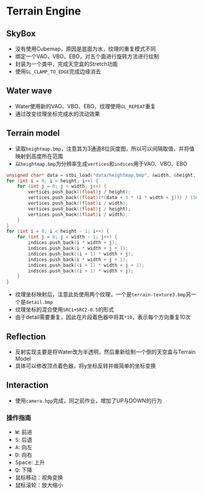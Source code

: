 # Terrain Engine

## SkyBox

- 没有使用Cubemap，原因是底面为水，纹理的重复模式不同
- 绑定一个VAO、VBO、EBO，对五个面进行旋转方法进行绘制
- 封装为一个类中，完成天空盒的Stretch功能
- 使用`GL_CLAMP_TO_EDGE`完成边缘消去

## Water wave

- Water使用新的VAO、VBO、EBO，纹理使用`GL_REPEAT`重复
- 通过改变纹理坐标完成水的流动效果

## Terrain model

- 读取`heightmap.bmp`，注意其为3通道8位灰度图，所以可以间隔取值，并将值映射到高度所在范围
- 以`heightmap.bmp`为分辨率生成`vertices`和`indices`用于VAO、VBO、EBO

```C++
unsigned char* data = stbi_load("data/heightmap.bmp", &width, &height, &nrComponents, 0);
for (int i = 0; i < height; i++) {
    for (int j = 0; j < width; j++) {
        vertices.push_back((float)j / height);
        vertices.push_back((float)(*(data + 3 * (i * width + j))) / 1500.0f);
        vertices.push_back((float)i / width);
        vertices.push_back((float)j / height);
        vertices.push_back((float)i / width);
    }
}
for (int i = 0; i < height - 1; i++) {
    for (int j = 0; j < width - 1; j++) {
        indices.push_back(i * width + j);
        indices.push_back(i * width + j + 1);
        indices.push_back((i + 1) * width + j);
        indices.push_back(i * width + j + 1);
        indices.push_back((i + 1) * width + j + 1);
        indices.push_back((i + 1) * width + j);
    }
}
```

- 纹理坐标映射后，注意此处使用两个纹理，一个是`terrain-texture3.bmp`另一个是`detail.bmp`
- 纹理坐标的混合使用`SRC1+SRC2-0.5`的形式
- 由于detail需要重复，因此在片段着色器中将其`*10`，表示每个方向重复10次

## Reflection

- 反射实现主要是将Water改为半透明，然后重新绘制一个倒的天空盒与Terrain Model
- 具体可以修改顶点着色器，将y坐标反转并做简单的坐标变换

## Interaction

- 使用`camera.hpp`完成，同之前作业，增加了UP与DOWN的行为

### 操作指南

- <kbd>W</kbd>: 前进
- <kbd>S</kbd>: 后退
- <kbd>A</kbd>: 向左
- <kbd>D</kbd>: 向右
- <kbd>Space</kbd>: 上升
- <kbd>Q</kbd>: 下降
- 鼠标移动：视角变换
- 鼠标滚轮：放大缩小